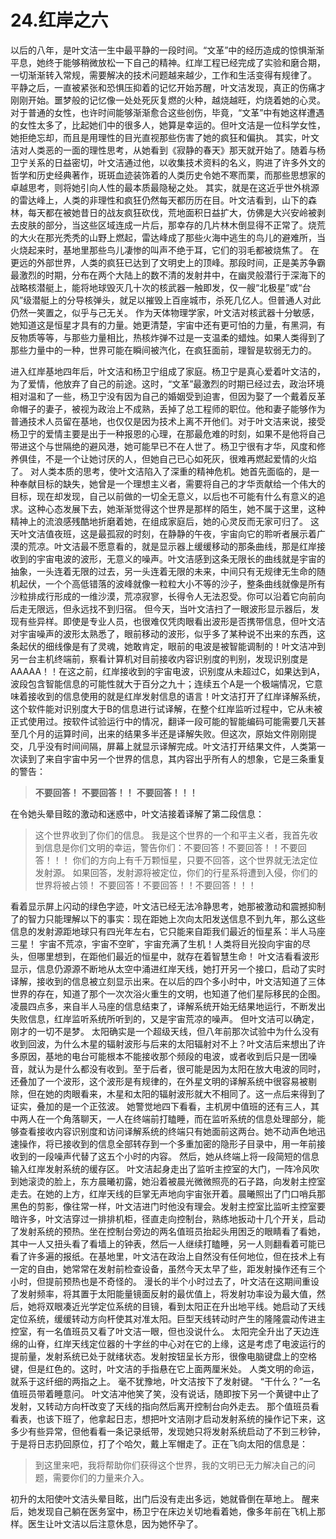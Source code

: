 # 24.红岸之六

以后的八年，是叶文洁一生中最平静的一段时间。“文革”中的经历造成的惊惧渐渐平息，她终于能够稍微放松一下自己的精神。红岸工程已经完成了实验和磨合期，一切渐渐转入常规，需要解决的技术问题越来越少，工作和生活变得有规律了。
平静之后，一直被紧张和恐惧压抑着的记忆开始苏醒，叶文洁发现，真正的伤痛才刚刚开始。噩梦般的记忆像一处处死灰复燃的火种，越烧越旺，灼烧着她的心灵。对于普通的女性，也许时间能够渐渐愈合这些创伤，毕竟，“文革”中有她这样遭遇的女性太多了，比起她们中的很多人，她算是幸运的。但叶文洁是一位科学女性，她拒绝忘却，而且是用理性的目光直视那些伤害了她的疯狂和偏执。
其实，叶文洁对人类恶的一面的理性思考，从她看到《寂静的春天》那天就开始了。随着与杨卫宁关系的日益密切，叶文洁通过他，以收集技术资料的名义，购进了许多外文的哲学和历史经典著作，斑斑血迹装饰着的人类历史令她不寒而栗，而那些思想家的卓越思考，则将她引向人性的最本质最隐秘之处。
其实，就是在这近乎世外桃源的雷达峰上，人类的非理性和疯狂仍然每天都历历在目。叶文洁看到，山下的森林，每天都在被她昔日的战友疯狂砍伐，荒地面积日益扩大，仿佛是大兴安岭被剥去皮肤的部分，当这些区域连成一片后，那幸存的几片林木倒显得不正常了。烧荒的大火在那光秃秃的山野上燃起，雷达峰成了那些火海中逃生的鸟儿的避难所，当火烧起来时，基地里那些鸟儿凄惨的叫声不绝于耳，它们的羽毛都被烧焦了。
在更远的外部世界，人类的疯狂已达到了文明史上的顶峰。那段时间，正是美苏争霸最激烈的时期，分布在两个大陆上的数不清的发射井中，在幽灵般潜行于深海下的战略核潜艇上，能将地球毁灭几十次的核武器一触即发，仅一艘“北极星”或“台风”级潜艇上的分导核弹头，就足以摧毁上百座城市，杀死几亿人。但普通人对此仍然一笑置之，似乎与己无关。
作为天体物理学家，叶文洁对核武器十分敏感，她知道这是恒星才具有的力量。她更清楚，宇宙中还有更可怕的力量，有黑洞，有反物质等等，与那些力量相比，热核炸弹不过是一支温柔的蜡烛。如果人类得到了那些力量中的一种，世界可能在瞬间被汽化，在疯狂面前，理智是软弱无力的。

进入红岸基地四年后，叶文洁和杨卫宁组成了家庭。杨卫宁是真心爱着叶文洁的，为了爱情，他放弃了自己的前途。这时，“文革”最激烈的时期已经过去，政治环境相对温和了一些，杨卫宁没有因为自己的婚姻受到迫害，但因为娶了一个戴着反革命帽子的妻子，被视为政治上不成熟，丢掉了总工程师的职位。他和妻子能够作为普通技术人员留在基地，也仅仅是因为技术上离不开他们。对于叶文洁来说，接受杨卫宁的爱情主要是出于一种报恩的心理，在那最危难的时刻，如果不是他将自己带进这个与世隔绝的避风港，她可能早已不在人世了。杨卫宁很有才华，风度和修养俱佳，不是一个让她讨厌的人，但她自己已心如死灰，很难再燃起爱情的火焰了。
对人类本质的思考，使叶文洁陷入了深重的精神危机。她首先面临的，是一种奉献目标的缺失，她曾是一个理想主义者，需要将自己的才华贡献给一个伟大的目标，现在却发现，自己以前做的一切全无意义，以后也不可能有什么有意义的追求。这种心态发展下去，她渐渐觉得这个世界是那样的陌生，她不属于这里，这种精神上的流浪感残酷地折磨着她，在组成家庭后，她的心灵反而无家可归了。
这天叶文洁值夜班，这是最孤寂的时刻，在静静的午夜，宇宙向它的聆听者展示着广漠的荒凉。叶文洁最不愿意看的，就是显示器上缓缓移动的那条曲线，那是红岸接收到的宇宙电波的波形，无意义的噪声。叶文洁感到这条无限长的曲线就是宇宙的抽象，一头连着无限的过去，另一头连着无限的未来，中间只有无规律无生命的随机起伏，一个个高低错落的波峰就像一粒粒大小不等的沙子，整条曲线就像是所有沙粒排成行形成的一维沙漠，荒凉寂寥，长得令人无法忍受。你可以沿着它向前向后走无限远，但永远找不到归宿。
但今天，当叶文洁扫了一眼波形显示器后，发现有些异样。即使是专业人员，也很难仅凭肉眼看出波形是否携带信息，但叶文洁对宇宙噪声的波形太熟悉了，眼前移动的波形，似乎多了某种说不出来的东西，这条起伏的细线像是有了灵魂，她敢肯定，眼前的电波是被智能调制的！叶文洁冲到另一台主机终端前，察看计算机对目前接收内容识别度的判别，发现识别度是AAAAA！！在这之前，红岸接收到的宇宙电波，识别度从未超过C，如果达到A，波段包含智能信息的可能性就大于百分之九十；连续五个A是一个极端情况，它意味着接收到的信息使用的就是红岸发射信息的语言！叶文洁打开了红岸译解系统，这个软件能对识别度大于B的信息进行试译解，在整个红岸监听过程中，它从未被正式使用过。按软件试验运行中的情况，翻译一段可能的智能编码可能需要几天甚至几个月的运算时间，出来的结果多半还是译解失败。但这次，原始文件刚刚提交，几乎没有时间间隔，屏幕上就显示译解完成。叶文洁打开结果文件，人类第一次读到了来自宇宙中另一个世界的信息，其内容出乎所有人的想象，它是三条重复的警告：

> **不要回答！**
> **不要回答！！**
> **不要回答！！！**

在令她头晕目眩的激动和迷惑中，叶文洁接着译解了第二段信息：

> 这个世界收到了你们的信息。
> 我是这个世界的一个和平主义者，我首先收到信息是你们文明的幸运，警告你们：不要回答！不要回答！！不要回答！！！
> 你们的方向上有千万颗恒星，只要不回答，这个世界就无法定位发射源。
> 如果回答，发射源将被定位，你们的行星系将遭到入侵，你们的世界将被占领！
> 不要回答！不要回答！！不要回答！！！

看着显示屏上闪动的绿色字迹，叶文洁已经无法冷静思考，她那被激动和震撼抑制了的智力只能理解以下的事实：现在距她上次向太阳发送信息不到九年，那么这些信息的发射源距地球只有四光年左右，它只能来自距我们最近的恒星系：半人马座三星！
宇宙不荒凉，宇宙不空旷，宇宙充满了生机！人类将目光投向宇宙的尽头，但哪里想到，在距他们最近的恒星中，就存在着智慧生命！
叶文洁看看波形显示，信息仍源源不断地从太空中涌进红岸天线，她打开另一个接口，启动了实时译解，接收到的信息被立刻显示出来。在以后的四个多小时中，叶文洁知道了三体世界的存在，知道了那个一次次浴火重生的文明，也知道了他们星际移民的企图。
凌晨四点多，来自半人马座的信息结束了，译解系统开始无结果地运行，不断发出失败信息，红岸监听系统所听到的，又是宇宙荒凉的噪声。
但叶文洁可以确定，刚才的一切不是梦。
太阳确实是一个超级天线，但八年前那次试验中为什么没有收到回波，为什么木星的辐射波形与后来的太阳辐射对不上？叶文洁后来想出了许多原因，基地的电台可能根本不能接收那个频段的电波，或者收到后只是一团噪音，就认为是什么都没有收到。至于后者，很可能是因为太阳在放大电波的同时，还叠加了一个波形，这个波形是有规律的，在外星文明的译解系统中很容易被剔除，但在她的肉眼看来，木星和太阳的辐射波形就大不相同了。这一点后来得到了证实，叠加的是一个正弦波。
她警觉地四下看看，主机房中值班的还有三人，其中两人在一个角落聊天，一人在终端前打瞌睡，而在监听系统的信息处理部分，能够查看接收内容识别度和访问译解系统的终端只有她面前这两台。她不动声色地迅速操作，将已接收到的信息全部转存到一个多重加密的隐形子目录中，用一年前接收到的一段噪声代替了这五个小时的内容。
然后，她从终端上将一段简短的信息输入红岸发射系统的缓存区。
叶文洁起身走出了监听主控室的大门，一阵冷风吹到她滚烫的脸上，东方晨曦初露，她沿着被晨光微微照亮的石子路，向发射主控室走去。在她的上方，红岸天线的巨掌无声地向宇宙张开着。晨曦照出了门口哨兵那黑色的剪影，像往常一样，叶文洁进门时他没有理会。发射主控室比监听主控室要暗许多，叶文洁穿过一排排机柜，径直走向控制台，熟练地扳动十几个开关，启动了发射系统的预热。坐在控制台旁边的两名值班员抬起头用困乏的眼睛看了看她，其中一人又扭头看了看墙上的钟表，然后一人继续打瞌睡，另一人则翻看着可能已看了许多遍的报纸。在基地里，叶文洁在政治上自然没有任何地位，但在技术上有一定的自由，她常常在发射前检查设备，虽然今天太早了些，距发射操作还有三个小时，但提前预热也是不奇怪的。
漫长的半个小时过去了，叶文洁在这期间重设了发射频率，将其置于太阳能量镜面反射的最优值上，将发射功率设为最大值，然后，她将双眼凑近光学定位系统的目镜，看到太阳正在升出地平线。她启动了天线定位系统，缓缓转动方向杆使其对准太阳。巨型天线转动时产生的隆隆震动传进主控室，有一名值班员又看了叶文洁一眼，但也没说什么。
太阳完全升出了天边连绵的山脊，红岸天线定位器的十字丝的中心对在它的上缘，这是考虑了电波运行的提前量，发射系统已处于就绪状态。发射按钮呈长方形，很像电脑键盘上的空格键，但是红色的。这时，叶文洁的手指悬在它上面两厘米处。
人类文明的命运，就系于这纤细的两指之上。
毫不犹豫地，叶文洁按下了发射键。
“干什么？”一名值班员带着睡意问。
叶文洁冲他笑了笑，没有说话，随即按下另一个黄键中止了发射，又转动方向杆改变了天线的指向然后离开控制台向外走去。
那个值班员看看表，也该下班了，他拿起日志，想把叶文洁刚才启动发射系统的操作记下来，这多少有些异常，但他看看一条记录纸带，发现她只将发射系统启动了不到三秒钟，于是将日志扔回原位，打了个哈欠，戴上军帽走了。正在飞向太阳的信息是：

> 到这里来吧，我将帮助你们获得这个世界，我的文明已无力解决自己的问题，需要你们的力量来介入。

初升的太阳使叶文洁头晕目眩，出门后没有走出多远，她就昏倒在草地上。
醒来后，她发现自己躺在医务室中，杨卫宁在床边关切地看着她，像多年前在飞机上那样。医生让叶文洁以后注意休息，因为她怀孕了。
